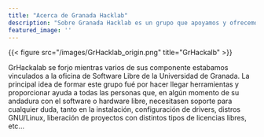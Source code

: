 ```yaml
---
title: "Acerca de Granada Hacklab"
description: "Sobre Granada Hacklab es un grupo que apoyamos y ofrecemos soporte sobre Software y Hardawre libre en la ciuda de Granada"
featured_image: ''
---
```

{{< figure src="/images/GrHacklab_origin.png" title="GrHackalb" >}}

GrHackalab se forjo mientras varios de sus componente estabamos vinculados a la oficina de Software Libre de la Universidad de Granada. La principal idea de formar este grupo fué por hacer llegar herramientas y proporcionar ayuda a todas las personas que, en algún momento de su andadura con el software o hardware libre, necesitasen soporte para cualquier duda, tanto en la instalación, configuración de drivers, distros GNU/Linux, liberación de proyectos con distintos tipos de licencias libres, etc...
